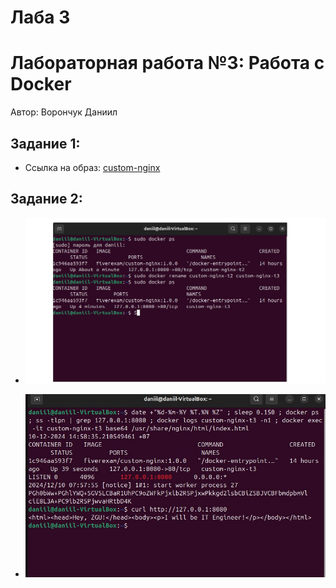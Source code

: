 # Лаба 3

# Лабораторная работа №3: Работа с Docker

Автор: Ворончук Даниил

## Задание 1: 

- Ссылка на образ: [custom-nginx](https://hub.docker.com/repository/docker/fiverexam/custom-nginx/tags)

## Задание 2: 

- ![all text](1.jpg)

- ![all text](2.jpg)
